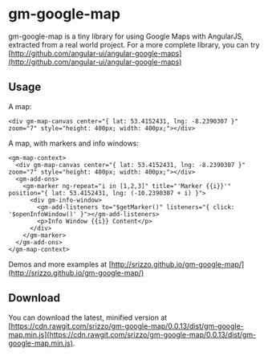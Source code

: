 gm-google-map
=============

gm-google-map is a tiny library for using Google Maps with AngularJS, extracted from a real world project. For a more complete library, you can try [http://github.com/angular-ui/angular-google-maps](http://github.com/angular-ui/angular-google-maps)

## Usage

A map:

    <div gm-map-canvas center="{ lat: 53.4152431, lng: -8.2390307 }" zoom="7" style="height: 400px; width: 400px;"></div>

A map, with markers and info windows:

    <gm-map-context>
      <div gm-map-canvas center="{ lat: 53.4152431, lng: -8.2390307 }" zoom="7" style="height: 400px; width: 400px;"></div>
      <gm-add-ons>
        <gm-marker ng-repeat="i in [1,2,3]" title="'Marker {{i}}'" position="{ lat: 53.4152431, lng: (-10.2390307 + i) }">
          <div gm-info-window>
            <gm-add-listeners to="$getMarker()" listeners="{ click: '$openInfoWindow()' }"></gm-add-listeners>
            <p>Info Window {{i}} Content</p>
          </div>
        </gm-marker>        
      </gm-add-ons>
    </gm-map-context>

Demos and more examples at [http://srizzo.github.io/gm-google-map/](http://srizzo.github.io/gm-google-map/)

## Download

You can download the latest, minified version at [https://cdn.rawgit.com/srizzo/gm-google-map/0.0.13/dist/gm-google-map.min.js](https://cdn.rawgit.com/srizzo/gm-google-map/0.0.13/dist/gm-google-map.min.js).

